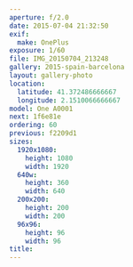 ```yaml
---
aperture: f/2.0
date: 2015-07-04 21:32:50
exif:
  make: OnePlus
exposure: 1/60
file: IMG_20150704_213248
gallery: 2015-spain-barcelona
layout: gallery-photo
location:
  latitude: 41.372486666667
  longitude: 2.1510066666667
model: One A0001
next: 1f6e81e
ordering: 60
previous: f2209d1
sizes:
  1920x1080:
    height: 1080
    width: 1920
  640w:
    height: 360
    width: 640
  200x200:
    height: 200
    width: 200
  96x96:
    height: 96
    width: 96
title: 
---
```

